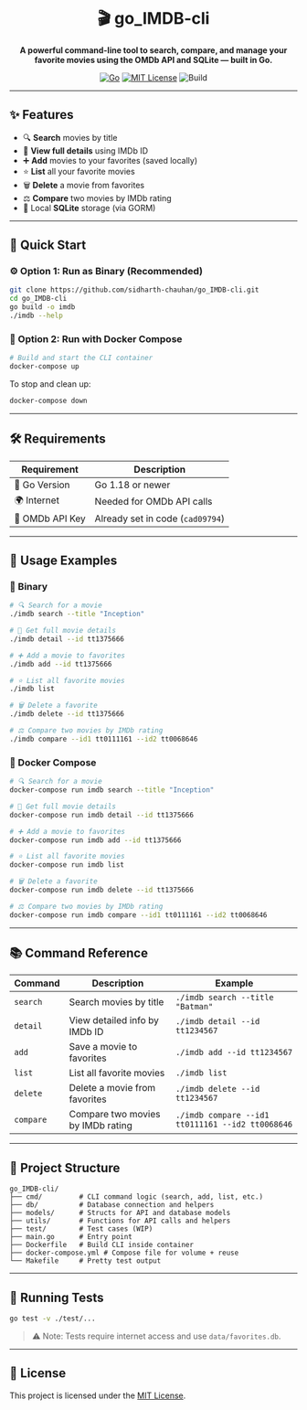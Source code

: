 <h1 align="center">🎬 go_IMDB-cli</h1>

<p align="center">
  <b>A powerful command-line tool to search, compare, and manage your favorite movies using the OMDb API and SQLite — built in Go.</b>
</p>

<p align="center">
  <a href="https://golang.org"><img alt="Go" src="https://img.shields.io/badge/Go-1.18%2B-blue" /></a>
  <a href="LICENSE"><img alt="MIT License" src="https://img.shields.io/badge/License-MIT-green.svg" /></a>
  <img alt="Build" src="https://img.shields.io/badge/build-passing-brightgreen" />
</p>

---

## ✨ Features

- 🔍 **Search** movies by title
- 📖 **View full details** using IMDb ID
- ➕ **Add** movies to your favorites (saved locally)
- ⭐ **List** all your favorite movies
- 🗑️ **Delete** a movie from favorites
- ⚖️ **Compare** two movies by IMDb rating
- 💾 Local **SQLite** storage (via GORM)

---

## 🚀 Quick Start

### ⚙️ Option 1: Run as Binary (Recommended)

```bash
git clone https://github.com/sidharth-chauhan/go_IMDB-cli.git
cd go_IMDB-cli
go build -o imdb
./imdb --help
```

### 🐳 Option 2: Run with Docker Compose

```bash
# Build and start the CLI container
docker-compose up
```
To stop and clean up:

```bash
docker-compose down
```

---

## 🛠️ Requirements

| Requirement         | Description                                 |
|---------------------|---------------------------------------------|
| 🧠 Go Version        | Go 1.18 or newer                             |
| 🌍 Internet          | Needed for OMDb API calls                    |
| 🔑 OMDb API Key      | Already set in code (`cad09794`)             |

---

## 📝 Usage Examples

### 🔧 Binary

```bash
# 🔍 Search for a movie
./imdb search --title "Inception"

# 📖 Get full movie details
./imdb detail --id tt1375666

# ➕ Add a movie to favorites
./imdb add --id tt1375666

# ⭐ List all favorite movies
./imdb list

# 🗑️ Delete a favorite
./imdb delete --id tt1375666

# ⚖️ Compare two movies by IMDb rating
./imdb compare --id1 tt0111161 --id2 tt0068646
```

### 🐳 Docker Compose

```bash
# 🔍 Search for a movie
docker-compose run imdb search --title "Inception"

# 📖 Get full movie details
docker-compose run imdb detail --id tt1375666

# ➕ Add a movie to favorites
docker-compose run imdb add --id tt1375666

# ⭐ List all favorite movies
docker-compose run imdb list

# 🗑️ Delete a favorite
docker-compose run imdb delete --id tt1375666

# ⚖️ Compare two movies by IMDb rating
docker-compose run imdb compare --id1 tt0111161 --id2 tt0068646
```

---

## 📚 Command Reference

| Command    | Description                                 | Example                                      |
|------------|---------------------------------------------|----------------------------------------------|
| `search`   | Search movies by title                      | `./imdb search --title "Batman"`             |
| `detail`   | View detailed info by IMDb ID               | `./imdb detail --id tt1234567`               |
| `add`      | Save a movie to favorites                   | `./imdb add --id tt1234567`                  |
| `list`     | List all favorite movies                    | `./imdb list`                                |
| `delete`   | Delete a movie from favorites               | `./imdb delete --id tt1234567`               |
| `compare`  | Compare two movies by IMDb rating           | `./imdb compare --id1 tt0111161 --id2 tt0068646` |

---

## 📂 Project Structure

```
go_IMDB-cli/
├── cmd/         # CLI command logic (search, add, list, etc.)
├── db/          # Database connection and helpers
├── models/      # Structs for API and database models
├── utils/       # Functions for API calls and helpers
├── test/        # Test cases (WIP)
├── main.go      # Entry point
├── Dockerfile   # Build CLI inside container
├── docker-compose.yml # Compose file for volume + reuse
└── Makefile     # Pretty test output
```

---

## 🧪 Running Tests

```bash
go test -v ./test/...
```

> ⚠️ Note: Tests require internet access and use `data/favorites.db`.

---

## 📄 License

This project is licensed under the [MIT License](LICENSE).
